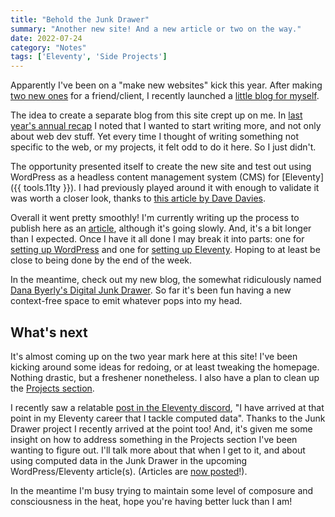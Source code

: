 ```yaml
---
title: "Behold the Junk Drawer"
summary: "Another new site! And a new article or two on the way."
date: 2022-07-24
category: "Notes"
tags: ['Eleventy', 'Side Projects']
---
```


Apparently I've been on a "make new websites" kick this year. After making [two new ones](/notes/two-new-sites/) for a friend/client, I recently launched a [little blog for myself](https://danabyerly-junkdrawer.website/).

The idea to create a separate blog from this site crept up on me. In [last year's annual recap](/notes/year-one-in-the-books/) I noted that I wanted to start writing more, and not only about web dev stuff. Yet every time I thought of writing something not specific to the web, or my projects, it felt odd to do it here. So I just didn't.

The opportunity presented itself to create the new site and test out using WordPress as a headless content management system (CMS) for [Eleventy]({{ tools.11ty }}). I had previously played around it with enough to validate it was worth a closer look, thanks to [this article by Dave Davies](https://davedavies.dev/post/how-to-use-11ty-with-headless-wordpress/).

Overall it went pretty smoothly! I'm currently writing up the process to publish here as an [article](/article), although it's going slowly. And, it's a bit longer than I expected. Once I have it all done I may break it into parts: one for [setting up WordPress](/articles/wordpress-and-eleventy-part-one-wordpress/) and one for [setting up Eleventy](/articles/wordpress-and-eleventy-part-two-eleventy/). Hoping to at least be close to being done by the end of the week.

In the meantime, check out my new blog, the somewhat ridiculously named [Dana Byerly's Digital Junk Drawer](https://danabyerly-junkdrawer.website/). So far it's been fun having a new context-free space to emit whatever pops into my head.

## What's next
It's almost coming up on the two year mark here at this site! I've been kicking around some ideas for redoing, or at least tweaking the homepage. Nothing drastic, but a freshener nonetheless. I also have a plan to clean up the [Projects section](/projects/).

I recently saw a relatable [post in the Eleventy discord](https://discord.com/channels/741017160297611315/741017160297611319/998331624641019994), "I have arrived at that point in my Eleventy career that I tackle computed data". Thanks to the Junk Drawer project I recently arrived at the point too! And, it's given me some insight on how to address something in the Projects section I've been wanting to figure out. I'll talk more about that when I get to it, and about using computed data in the Junk Drawer in the upcoming WordPress/Eleventy article(s). (Articles are [now posted](/tag/wordpress/)!). 

In the meantime I'm busy trying to maintain some level of composure and consciousness in the heat, hope you're having better luck than I am!
